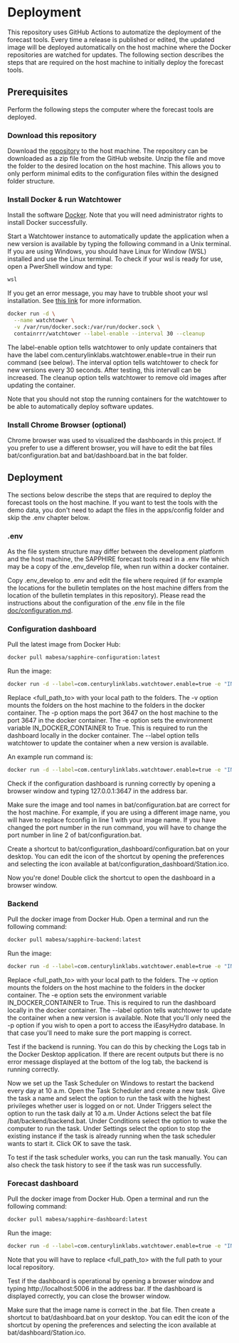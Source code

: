 # Deployment

This repository uses GitHub Actions to automatize the deployment of the forecast tools. Every time a release is published or edited, the updated image will be deployed automatically on the host machine where the Docker repositories are watched for updates. The following section describes the steps that are required on the host machine to initially deploy the forecast tools.

## Prerequisites
Perform the following steps the computer where the forecast tools are deployed.

### Download this repository
Download the [repository](https://github.com/hydrosolutions/SAPPHIRE_Forecast_Tools) to the host machine. The repository can be downloaded as a zip file from the GitHub website. Unzip the file and move the folder to the desired location on the host machine. This allows you to only perform minimal edits to the configuration files within the designed folder structure.

### Install Docker & run Watchtower
Install the software [Docker](https://docs.docker.com/install/). Note that you will need administrator rights to install Docker successfully.

Start a Watchtower instance to automatically update the application when a new version is available by typing the following command in a Unix terminal. If you are using Windows, you should have Linux for Window (WSL) installed and use the Linux terminal. To check if your wsl is ready for use, open a PwerShell window and type:
```bash
wsl
```
If you get an error message, you may have to trubble shoot your wsl installation. See [this link](https://docs.microsoft.com/en-us/windows/wsl/install-win10) for more information.

```bash
docker run -d \
  --name watchtower \
  -v /var/run/docker.sock:/var/run/docker.sock \
  containrrr/watchtower --label-enable --interval 30 --cleanup
```
The label-enable option tells watchtower to only update containers that have the label com.centurylinklabs.watchtower.enable=true in their run command (see below). The interval option tells watchtower to check for new versions every 30 seconds. After testing, this intervall can be increased. The cleanup option tells watchtower to remove old images after updating the container.

Note that you should not stop the running containers for the watchtower to be able to automatically deploy software updates.

### Install Chrome Browser (optional)
Chrome browser was used to visualized the dashboards in this project. If you prefer to use a different browser, you will have to edit the bat files bat/configuration.bat and bat/dashboard.bat in the bat folder.

## Deployment
The sections below describe the steps that are required to deploy the forecast tools on the host machine. If you want to test the tools with the demo data, you don't need to adapt the files in the apps/config folder and skip the .env chapter below.

### .env
As the file system structure may differ between the development platform and the host machine, the SAPPHIRE forecast tools read in a .env file which may be a copy of the .env_develop file, when run within a docker container.

Copy .env_develop to .env and edit the file where required (if for example the locations for the bulletin templates on the host machine differs from the location of the bulletin templates in this repository). Please read the instructions about the configuration of the .env file in the file [doc/configuration.md](configuration.md).

### Configuration dashboard
Pull the latest image from Docker Hub:
```bash
docker pull mabesa/sapphire-configuration:latest
```
Run the image:
```bash
docker run -d --label=com.centurylinklabs.watchtower.enable=true -e "IN_DOCKER_CONTAINER=True" -v <full_path_to>/config:/app/apps/config -v <full_path_to>/data:/app/data -v <full_path_to>/bat:/app/bat -p 3647:3647 --name fcconfig mabesa/sapphire-configuration:latest
```
Replace <full_path_to> with your local path to the folders. The -v option mounts the folders on the host machine to the folders in the docker container. The -p option maps the port 3647 on the host machine to the port 3647 in the docker container. The -e option sets the environment variable IN_DOCKER_CONTAINER to True. This is required to run the dashboard locally in the docker container. The --label option tells watchtower to update the container when a new version is available.

An example run command is:
```bash
docker run -d --label=com.centurylinklabs.watchtower.enable=true -e "IN_DOCKER_CONTAINER=True" -v /home/sarah/SAPPHIRE_Forecast_Tools/apps/config:/app/apps/config -v /home/sarah/SAPPHIRE_Forecast_Tools/data:/app/data -v /home/sarah/SAPPHIRE_Forecast_Tools/bat:/app/bat -p 3647:3647 --name fcconfig mabesa/sapphire-configuration:latest
```
Check if the configuration dashboard is running correctly by opening a browser window and typing 127.0.0.1:3647 in the address bar.

Make sure the image and tool names in bat/configuration.bat are correct for the host machine. For example, if you are using a different image name, you will have to replace fcconfig in line 1 with your image name. If you have changed the port number in the run command, you will have to change the port number in line 2 of bat/configuration.bat.

Create a shortcut to bat/configuration_dashboard/configuration.bat on your desktop. You can edit the icon of the shortcut by opening the preferences and selecting the icon available at bat/configuration_dashboard/Station.ico.

Now you're done! Double click the shortcut to open the dashboard in a browser window.

### Backend
Pull the docker image from Docker Hub. Open a terminal and run the following command:
```bash
docker pull mabesa/sapphire-backend:latest
```
Run the image:
```bash
docker run -d --label=com.centurylinklabs.watchtower.enable=true -e "IN_DOCKER_CONTAINER=True" -v <full_path_to>/apps/config:/app/apps/config -v <full_path_to>/apps/internal_data:/app/apps/internal_data -v <full_path_to>/data:/app/data -v <full_path_to>/bat:/app/bat -p 9000:8801 --name fcbackend mabesa/sapphire-backend:latest
```
Replace <full_path_to> with your local path to the folders. The -v option mounts the folders on the host machine to the folders in the docker container. The -e option sets the environment variable IN_DOCKER_CONTAINER to True. This is required to run the dashboard locally in the docker container. The --label option tells watchtower to update the container when a new version is available.
Note that you'll only need the -p option if you wish to open a port to access the iEasyHydro database. In that case you'll need to make sure the port mapping is correct.

Test if the backend is running. You can do this by checking the Logs tab in the Docker Desktop application. If there are recent outputs but there is no error message displayed at the bottom of the log tab, the backend is running correctly.

Now we set up the Task Scheduler on Windows to restart the backend every day at 10 a.m. Open the Task Scheduler and create a new task. Give the task a name and select the option to run the task with the highest privileges whether user is logged on or not. Under Triggers select the option to run the task daily at 10 a.m. Under Actions select the bat file /bat/backend/backend.bat. Under Conditions select the option to wake the computer to run the task. Under Settings select the option to stop the existing instance if the task is already running when the task scheduler wants to start it. Click OK to save the task.

To test if the task scheduler works, you can run the task manually. You can also check the task history to see if the task was run successfully.


### Forecast dashboard
Pull the docker image from Docker Hub. Open a terminal and run the following command:
```bash
docker pull mabesa/sapphire-dashboard:latest
```
Run the image:
```bash
docker run -d --label=com.centurylinklabs.watchtower.enable=true -e "IN_DOCKER_CONTAINER=True" -v <full_path_to>/apps/config:/app/apps/config -v <full_path_to>/apps/internal_data:/app/apps/internal_data -v <full_path_to>/data:/app/data -v <full_path_to>/bat:/app/bat -p 5006:5006 --name fcbackend mabesa/sapphire-dashboard:latest
```
Note that you will have to replace <full_path_to> with the full path to your local repository.

Test if the dashboard is operational by opening a browser window and typing http://localhost:5006 in the address bar. If the dashboard is displayed correctly, you can close the browser window.

Make sure that the image name is correct in the .bat file. Then create a shortcut to bat/dashboard.bat on your desktop. You can edit the icon of the shortcut by opening the preferences and selecting the icon available at bat/dashboard/Station.ico.



